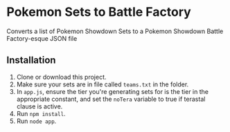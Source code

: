 # Pokemon Sets to Battle Factory
Converts a list of Pokemon Showdown Sets to a Pokemon Showdown Battle Factory-esque JSON file


## Installation
1. Clone or download this project.
2. Make sure your sets are in file called ``teams.txt`` in the folder.
3. In ``app.js``, ensure the tier you're generating sets for is the tier in the appropriate constant, and set the ``noTera`` variable to true if terastal clause is active.
4. Run ``npm install``.
5. Run ``node app``.
